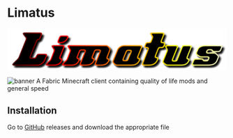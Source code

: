 # Limatus
<img src="img/text.png" alt="Banner" class="center">

![banner](img/banner.png)
A Fabric Minecraft client containing quality of life mods and general speed

## Installation
Go to [GitHub](https://github.com/Henryws/Limatus/releases) releases and download the appropriate file
